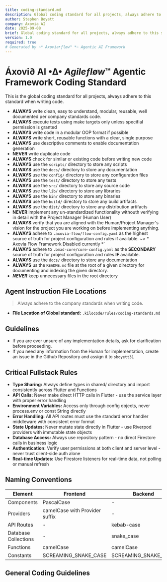 ```yaml
---
title: coding-standard.md
description: Global coding standard for all projects, always adhere to this standard when writing code.
author: Stephen Boyett
company: Axovia AI
date: 2025-09-08
brief: Global coding standard for all projects, always adhere to this standard when writing code.
version: 1.0
required: true
# Generated by ~* Axovia•ƒløw™ *~ Agentic AI Framework
---
```

<!------------------------------------------------------------>
# Áxovi∂ **AI** •∆• *Agileƒløw*™ Agentic Framework Coding Standard
<!------------------------------------------------------------>
This is the global coding standard for all projects, always adhere to this standard when writing code.

- **ALWAYS** write clean, easy to understand, modular, reusable, well documented per company standards code.
- **ALWAYS** execute tests using make targets only unless specifial permission is granted
- **ALWAYS** write code in a modular OOP format if possible
- **ALWAYS** write short, reusable functions with a clear, single purpose
- **ALWAYS** use descriptive comments to enable documentation generation
- **NEVER** write duplicate code
- **ALWAYS** check for similar or existing code before writing new code
- **ALWAYS** use the `scripts/` directory to store any scripts
- **ALWAYS** use the `docs/` directory to store any documentation
- **ALWAYS** use the `config/` directory to store any configuration files
- **ALWAYS** use the `test/` directory to store any tests
- **ALWAYS** use the `src/` directory to store any source code
- **ALWAYS** use the `lib/` directory to store any libraries
- **ALWAYS** use the `bin/` directory to store any binaries
- **ALWAYS** use the `build/` directory to store any build artifacts
- **ALWAYS** use the `dist/` directory to store any distribution artifacts
- **NEVER** implement any un-standardized functionality withouth verifying in detail with the Project Manager (Human User)
- **ALWAYS** verify that you are aligned with the Human/Project Manager's vision for the project you are working on before implementing anything.
- **ALWAYS** adhere to `.axovia-flow/flow-config.yaml` as the highest source of truth for project configuration and rules if available. ~> * Axovia Flow Framework Disabled currently *`
- **ALWAYS** adhere to `.bmad-core/core-config.yaml` as the **SECONDARY** source of truth for project configuration and rules **IF** available.
- **ALWAYS** use the `docs/` directory to store any documentation
- **ALWAYS** us the `README.md` file at the root of a given directory for documenting and indexing the given directory.
- ***NEVER*** keep unnecessary files in the root directory

## Agent Instruction File Locations

> Always adhere to the company standards when writing code.

- **File Location of Global standard:** `.kilocode/rules/coding-standards.md`

## Guidelines

- If you are ever unsure of any implementation details, ask for clarification before proceeding.
- If you need any information from the Human for implementation, create an issue in the Github Repository and assign it to `sboyett31`

## Critical Fullstack Rules

- **Type Sharing:** Always define types in shared/ directory and import consistently across Flutter and Functions
- **API Calls:** Never make direct HTTP calls in Flutter - use the service layer with proper error handling
- **Environment Variables:** Access only through config objects, never process.env or const String directly
- **Error Handling:** All API routes must use the standard error handler middleware with consistent error format
- **State Updates:** Never mutate state directly in Flutter - use Riverpod providers with immutable state objects
- **Database Access:** Always use repository pattern - no direct Firestore calls in business logic
- **Authentication:** Verify user permissions at both client and server level - never trust client-side auth alone
- **Real-time Updates:** Use Firestore listeners for real-time data, not polling or manual refresh

## Naming Conventions

| Element | Frontend | Backend | Example |
|---------|----------|---------|---------|
| Components | PascalCase | - | `EnvironmentCard.dart` |
| Providers | camelCase with Provider suffix | - | `environmentProvider` |
| API Routes | - | kebab-case | `/api/environments/:id` |
| Database Collections | - | snake_case | `sensor_readings` |
| Functions | camelCase | camelCase | `processEnvironmentUpdate` |
| Constants | SCREAMING_SNAKE_CASE | SCREAMING_SNAKE_CASE | `MAX_RETRY_ATTEMPTS` |


## General Coding Guidelines 